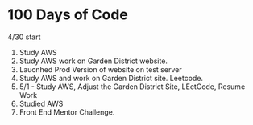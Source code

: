 # 100 Days of Code 
4/30 start 
1. Study AWS 
2. Study AWS work on Garden District website. 
3. Laucnhed Prod Version of website on test server 
4. Study AWS and work on Garden District site. Leetcode. 
5.  5/1 - Study AWS, Adjust the Garden District Site, LEetCode, Resume Work 
6. Studied AWS 
7. Front End Mentor Challenge. 


